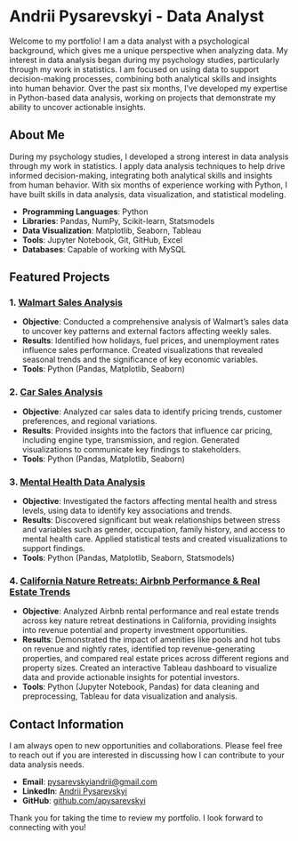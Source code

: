 # Andrii Pysarevskyi - Data Analyst

Welcome to my portfolio! I am a data analyst with a psychological background, which gives me a unique perspective when analyzing data. My interest in data analysis began during my psychology studies, particularly through my work in statistics. I am focused on using data to support decision-making processes, combining both analytical skills and insights into human behavior. Over the past six months, I’ve developed my expertise in Python-based data analysis, working on projects that demonstrate my ability to uncover actionable insights.

## About Me

During my psychology studies, I developed a strong interest in data analysis through my work in statistics. I apply data analysis techniques to help drive informed decision-making, integrating both analytical skills and insights from human behavior. With six months of experience working with Python, I have built skills in data analysis, data visualization, and statistical modeling.

- **Programming Languages**: Python
- **Libraries**: Pandas, NumPy, Scikit-learn, Statsmodels
- **Data Visualization**: Matplotlib, Seaborn, Tableau
- **Tools**: Jupyter Notebook, Git, GitHub, Excel
- **Databases**: Capable of working with MySQL

## Featured Projects

### 1. [Walmart Sales Analysis](https://github.com/apysarevskyi/walmart-sales-analysis)
- **Objective**: Conducted a comprehensive analysis of Walmart’s sales data to uncover key patterns and external factors affecting weekly sales.
- **Results**: Identified how holidays, fuel prices, and unemployment rates influence sales performance. Created visualizations that revealed seasonal trends and the significance of key economic variables.
- **Tools**: Python (Pandas, Matplotlib, Seaborn)

### 2. [Car Sales Analysis](https://github.com/apysarevskyi/car-sales-analysis)
- **Objective**: Analyzed car sales data to identify pricing trends, customer preferences, and regional variations.
- **Results**: Provided insights into the factors that influence car pricing, including engine type, transmission, and region. Generated visualizations to communicate key findings to stakeholders.
- **Tools**: Python (Pandas, Matplotlib, Seaborn)

### 3. [Mental Health Data Analysis](https://github.com/apysarevskyi/mental-health-data-analysis)
- **Objective**: Investigated the factors affecting mental health and stress levels, using data to identify key associations and trends.
- **Results**: Discovered significant but weak relationships between stress and variables such as gender, occupation, family history, and access to mental health care. Applied statistical tests and created visualizations to support findings.
- **Tools**: Python (Pandas, Matplotlib, Seaborn, Statsmodels)

### 4. [California Nature Retreats: Airbnb Performance & Real Estate Trends](https://public.tableau.com/app/profile/apysarevskyi/viz/AirbnbMarketAnalysis_17291718470210/CaliforniaNatureRetreatsAirbnbPerformanceRealEstateTrends)
- **Objective**: Analyzed Airbnb rental performance and real estate trends across key nature retreat destinations in California, providing insights into revenue potential and property investment opportunities.
- **Results**: Demonstrated the impact of amenities like pools and hot tubs on revenue and nightly rates, identified top revenue-generating properties, and compared real estate prices across different regions and property sizes. Created an interactive Tableau dashboard to visualize data and provide actionable insights for potential investors.
- **Tools**: Python (Jupyter Notebook, Pandas) for data cleaning and preprocessing, Tableau for data visualization and analysis.

## Contact Information

I am always open to new opportunities and collaborations. Please feel free to reach out if you are interested in discussing how I can contribute to your data analysis needs.

- **Email**: pysarevskyiandrii@gmail.com
- **LinkedIn**: [Andrii Pysarevskyi](https://linkedin.com/in/apysarevskyi)
- **GitHub**: [github.com/apysarevskyi](https://github.com/apysarevskyi)

Thank you for taking the time to review my portfolio. I look forward to connecting with you!

